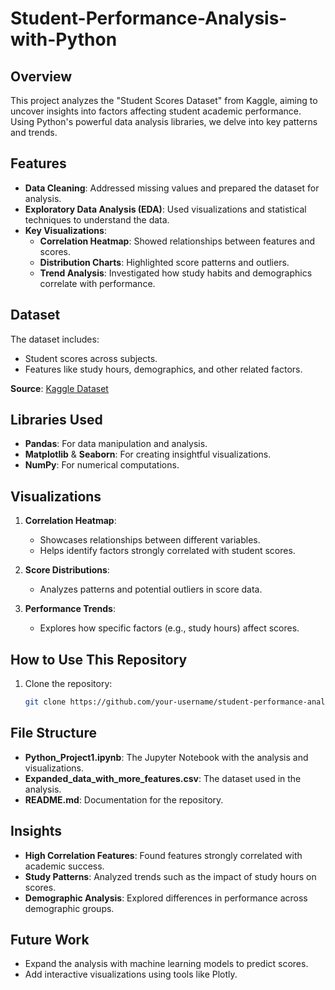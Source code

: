 # Student-Performance-Analysis-with-Python

## Overview
This project analyzes the "Student Scores Dataset" from Kaggle, aiming to uncover insights into factors affecting student academic performance. Using Python's powerful data analysis libraries, we delve into key patterns and trends.

## Features
- **Data Cleaning**: Addressed missing values and prepared the dataset for analysis.
- **Exploratory Data Analysis (EDA)**: Used visualizations and statistical techniques to understand the data.
- **Key Visualizations**:
  - **Correlation Heatmap**: Showed relationships between features and scores.
  - **Distribution Charts**: Highlighted score patterns and outliers.
  - **Trend Analysis**: Investigated how study habits and demographics correlate with performance.

## Dataset
The dataset includes:
- Student scores across subjects.
- Features like study hours, demographics, and other related factors.

**Source**: [Kaggle Dataset](https://www.kaggle.com)

## Libraries Used
- **Pandas**: For data manipulation and analysis.
- **Matplotlib** & **Seaborn**: For creating insightful visualizations.
- **NumPy**: For numerical computations.

## Visualizations
1. **Correlation Heatmap**:  
   - Showcases relationships between different variables.
   - Helps identify factors strongly correlated with student scores.

2. **Score Distributions**:  
   - Analyzes patterns and potential outliers in score data.

3. **Performance Trends**:  
   - Explores how specific factors (e.g., study hours) affect scores.

## How to Use This Repository
1. Clone the repository:
   ```bash
   git clone https://github.com/your-username/student-performance-analysis.git


## File Structure
   - **Python_Project1.ipynb**: The Jupyter Notebook with the analysis and visualizations.
   - **Expanded_data_with_more_features.csv**: The dataset used in the analysis.
   - **README.md**: Documentation for the repository.

## Insights
   - **High Correlation Features**: Found features strongly correlated with academic success.
   - **Study Patterns**: Analyzed trends such as the impact of study hours on scores.
   - **Demographic Analysis**: Explored differences in performance across demographic groups.

## Future Work
   - Expand the analysis with machine learning models to predict scores.
   - Add interactive visualizations using tools like Plotly.

